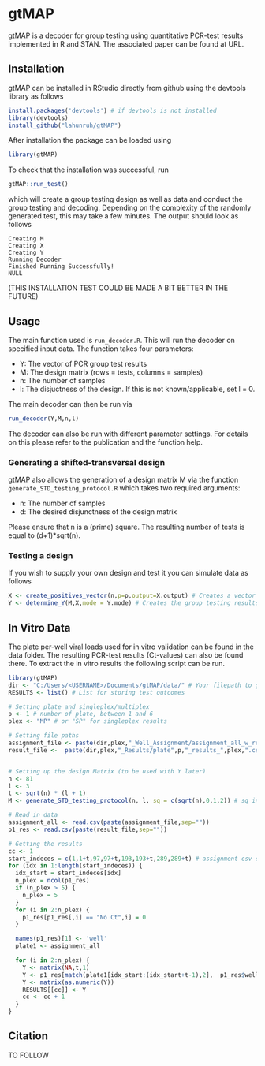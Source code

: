 # gtMAP

gtMAP is a decoder for group testing using quantitative PCR-test results implemented in R and STAN. The associated paper can be found at URL.

## Installation

gtMAP can be installed in RStudio directly from github using the devtools library as follows

```R
install.packages('devtools') # if devtools is not installed
library(devtools)
install_github("lahunruh/gtMAP")
```

After installation the package can be loaded using

```R
library(gtMAP)
```

To check that the installation was successful, run

```R
gtMAP::run_test()
```
which will create a group testing design as well as data and conduct the group testing and decoding. Depending on the complexity of the randomly generated test, this may take a few minutes. The output should look as follows

```
Creating M
Creating X
Creating Y
Running Decoder
Finished Running Successfully!
NULL
```

(THIS INSTALLATION TEST COULD BE MADE A BIT BETTER IN THE FUTURE)

## Usage

The main function used is `run_decoder.R`. This will run the decoder on specified input data. The function takes four parameters:
- Y: The vector of PCR group test results
- M: The design matrix (rows = tests, columns = samples)
- n: The number of samples
- l: The disjuctness of the design. If this is not known/applicable, set l = 0.

The main decoder can then be run via

```R
run_decoder(Y,M,n,l)
```

The decoder can also be run with different parameter settings. For details on this please refer to the publication and the function help.

### Generating a shifted-transversal design

gtMAP also allows the generation of a design matrix M via the function `generate_STD_testing_protocol.R` which takes two required arguments: 
- n: The number of samples
- d: The desired disjunctness of the design matrix

Please ensure that n is a (prime) square. The resulting number of tests is equal to (d+1)*sqrt(n).

### Testing a design

If you wish to supply your own design and test it you can simulate data as follows

```R
X <- create_positives_vector(n,p=p,output=X.output) # Creates a vector of viral loads with X.output = 'VL'. n is the number of samples and p is the desired prevalence.
Y <- determine_Y(M,X,mode = Y.mode) # Creates the group testing results. Y.mode = 'Ct' returns Ct-values as test results. M is the design matrix supplied by the user.
```

## In Vitro Data

The plate per-well viral loads used for in vitro validation can be found in the data folder. The resulting PCR-test results (Ct-values) can also be found there. To extract the in vitro results the following script can be run.

```R
library(gtMAP)
dir <- "C:/Users/<USERNAME>/Documents/gtMAP/data/" # Your filepath to gtMAP/data/ here
RESULTS <- list() # List for storing test outcomes

# Setting plate and singleplex/multiplex
p <- 1 # number of plate, between 1 and 6
plex <- "MP" # or "SP" for singleplex results

# Setting file paths
assignment_file <- paste(dir,plex,"_Well_Assignment/assignment_all_w_replicates_3_and_4.csv",sep="") # *3_and_4_* for plates 1-3 and *5_and_6* for plates 4-6
result_file <-  paste(dir,plex,"_Results/plate",p,"_results_",plex,".csv",sep="")


# Setting up the design Matrix (to be used with Y later)
n <- 81
l <- 3
t <- sqrt(n) * (l + 1)
M <- generate_STD_testing_protocol(n, l, sq = c(sqrt(n),0,1,2)) # sq indicates specific matrix used (as for 3-disjunct there are multiple possibilities)

# Read in data
assignment_all <- read.csv(paste(assignment_file,sep=""))
p1_res <- read.csv(paste(result_file,sep=""))

# Getting the results
cc <- 1
start_indeces = c(1,1+t,97,97+t,193,193+t,289,289+t) # assignment csv start indeces for the different designs on the same plate
for (idx in 1:length(start_indeces)) {
  idx_start = start_indeces[idx]
  n_plex = ncol(p1_res)
  if (n_plex > 5) {
    n_plex = 5
  }
  for (i in 2:n_plex) {
    p1_res[p1_res[,i] == "No Ct",i] = 0
  }

  names(p1_res)[1] <- 'well'
  plate1 <- assignment_all

  for (i in 2:n_plex) {
    Y <- matrix(NA,t,1)
    Y <- p1_res[match(plate1[idx_start:(idx_start+t-1),2],  p1_res$well), names(p1_res)[i]]
    Y <- matrix(as.numeric(Y))
    RESULTS[[cc]] <- Y
    cc <- cc + 1
  }
}
```

## Citation

TO FOLLOW
